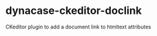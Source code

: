 dynacase-ckeditor-doclink
=========================

CKeditor plugin to add a document link to htmltext attributes